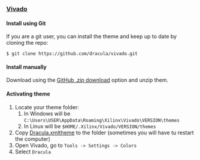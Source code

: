 ### [Vivado](https://www.xilinx.com/products/design-tools/vivado.html)

#### Install using Git

If you are a git user, you can install the theme and keep up to date by cloning the repo:

    $ git clone https://github.com/dracula/vivado.git

#### Install manually

Download using the [GitHub .zip download](https://github.com/dracula/vivado/archive/master.zip) option and unzip them.

#### Activating theme

1. Locate your theme folder:
    1. In Windows will be `C:\Users\USER\AppData\Roaming\Xilinx\Vivado\VERSION\themes`
    2. In Linux will be `$HOME/.Xilinx/Vivado/VERSION/themes`
2. Copy [Dracula.xmltheme](./Dracula.xmltheme) to the folder (sometimes you will have tu restart the computer)
3. Open Vivado, go to `Tools -> Settings -> Colors`
4. Select `Dracula`
